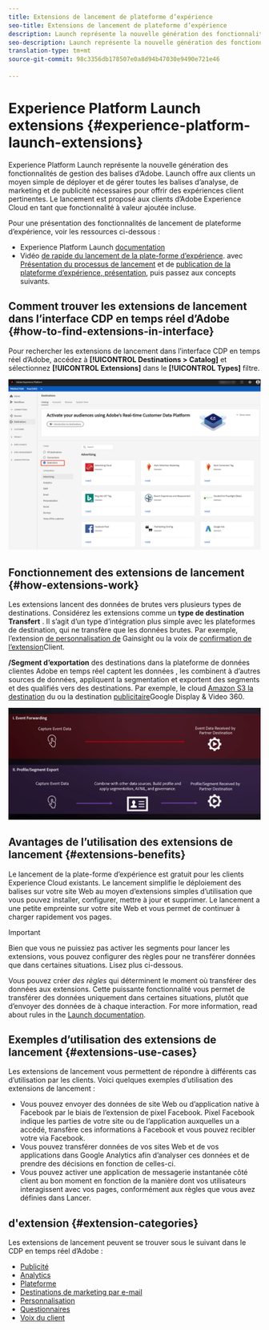 ```yaml
---
title: Extensions de lancement de plateforme d’expérience
seo-title: Extensions de lancement de plateforme d’expérience
description: Launch représente la nouvelle génération des fonctionnalités de gestion des balises d’Adobe.  Launch offre aux clients un moyen simple de déployer et de gérer toutes les balises d’analyse, de marketing et de publicité nécessaires pour offrir des expériences client pertinentes.
seo-description: Launch représente la nouvelle génération des fonctionnalités de gestion des balises d’Adobe.  Launch offre aux clients un moyen simple de déployer et de gérer toutes les balises d’analyse, de marketing et de publicité nécessaires pour offrir des expériences client pertinentes.
translation-type: tm+mt
source-git-commit: 98c3356db178507e0a8d94b47030e9490e721e46

---
```



# Experience Platform Launch extensions {#experience-platform-launch-extensions}

Experience Platform Launch représente la nouvelle génération des fonctionnalités de gestion des balises d’Adobe. 
Launch offre aux clients un moyen simple de déployer et de gérer toutes les balises d’analyse, de marketing et de publicité nécessaires pour offrir des expériences client pertinentes. Le lancement est proposé aux clients d’Adobe Experience Cloud en tant que fonctionnalité à valeur ajoutée incluse.

Pour une présentation des fonctionnalités de lancement de plateforme d’expérience, voir les ressources ci-dessous :
* Experience Platform Launch [documentation](https://docs.adobe.com/content/help/fr-FR/launch/using/overview.html)
* Vidéo [de rapide du lancement de la plate-forme d’expérience](https://docs.adobe.com/content/help/en/launch/using/intro/get-started/videos.html).  avec [Présentation du processus de lancement](https://www.youtube.com/embed/rwqqkG1SERU) et de [publication de la plateforme d’expérience, présentation](https://helpx.adobe.com/fr/analytics/how-to/adobe-launch-publishing-process.html), puis passez aux concepts suivants.

## Comment trouver les extensions de lancement dans l’interface CDP en temps réel d’Adobe {#how-to-find-extensions-in-interface}

Pour rechercher les extensions de lancement dans l’interface CDP en temps réel d’Adobe, accédez à **[!UICONTROL Destinations > Catalog]** et sélectionnez **[!UICONTROL Extensions]** dans le **[!UICONTROL Types]** filtre.

![Filtre Extensions dans l’interface](/help/rtcdp/destinations/assets/extensions-filter.png)

## Fonctionnement des extensions de lancement {#how-extensions-work}

Les extensions lancent des données de  brutes vers plusieurs types de destinations. Considérez les extensions comme un **type de destination Transfert** . Il s’agit d’un type d’intégration plus simple avec les plateformes de destination, qui ne transfère que les données  brutes. Par exemple, l’extension [de personnalisation de](/help/rtcdp/destinations/gainsight-extension.md) Gainsight ou la voix de [confirmation de l’extension](/help/rtcdp/destinations/confirmit-digital-feedback-extension.md)Client.

**/Segment d’exportation** des destinations dans la plateforme de données clientes Adobe en temps réel captent les données , les combinent à d’autres sources de données, appliquent la segmentation et exportent des segments et des qualifiés vers des destinations. Par exemple, le cloud [Amazon S3  la destination](/help/rtcdp/destinations/amazon-s3-destination.md) du ou la destination [publicitaire](/help/rtcdp/destinations/google-dv360-destination.md)Google Display &amp; Video 360.

![Expérience Platform Launch Extensions par rapport à d’autres destinations](/help/rtcdp/destinations/assets/launch-and-other-destinations.png)

## Avantages de l’utilisation des extensions de lancement {#extensions-benefits}

Le lancement de la plate-forme d’expérience est gratuit pour les clients Experience Cloud existants. Le lancement simplifie le déploiement des balises sur votre site Web au moyen d’extensions simples d’utilisation que vous pouvez installer, configurer, mettre à jour et supprimer. Le lancement a une petite empreinte sur votre site Web et vous permet de continuer à charger rapidement vos pages.

>[!IMPORTANT]
>
>Bien que vous ne puissiez pas activer les segments pour lancer les extensions, vous pouvez configurer des règles pour ne transférer  données que dans certaines situations. Lisez plus ci-dessous.

Vous pouvez créer *des règles* qui déterminent le moment où transférer des données  aux extensions. Cette puissante fonctionnalité vous permet de transférer des données  uniquement dans certaines situations, plutôt que d’envoyer des données de  à chaque interaction. For more information, read about rules in the [Launch documentation](https://docs.adobe.com/help/fr-FR/launch/using/reference/manage-resources/rules.translate.html).

## Exemples d’utilisation des extensions de lancement {#extensions-use-cases}

Les extensions de lancement vous permettent de répondre à différents cas d’utilisation par les clients. Voici quelques exemples d’utilisation des extensions de lancement :

* Vous pouvez envoyer des données de site Web ou d’application native à Facebook par le biais de l’extension de pixel Facebook. Pixel Facebook indique les parties de votre site ou de l’application auxquelles un a accédé, transfère ces informations à Facebook et vous pouvez recibler votre via Facebook.
* Vous pouvez transférer  données de vos sites Web et de vos applications dans Google Analytics afin d’analyser ces données et de prendre des décisions en fonction de celles-ci.
* Vous pouvez activer une application de messagerie instantanée côté client au bon moment en fonction de la manière dont vos utilisateurs interagissent avec vos pages, conformément aux règles que vous avez définies dans Lancer.


##  d&#39;extension {#extension-categories}

Les extensions de lancement peuvent se trouver sous le  suivant dans le CDP en temps réel d’Adobe :

* [Publicité](/help/rtcdp/destinations/advertising-destinations.md)
* [Analytics](/help/rtcdp/destinations/analytics-destinations.md)
* [Plateforme](/help/rtcdp/destinations/dmp-destinations.md)
* [Destinations de marketing par e-mail](/help/rtcdp/destinations/email-marketing-destinations.md)
* [Personnalisation  ](/help/rtcdp/destinations/personalization-destinations.md)
* [Questionnaires](/help/rtcdp/destinations/survey-destinations.md)
* [Voix du client](/help/rtcdp/destinations/voice-of-customer-destinations.md)
